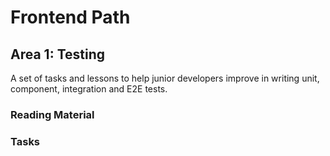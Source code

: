 # Frontend Path

## Area 1: Testing

A set of tasks and lessons to help junior developers improve in writing unit, component, integration and E2E tests.

### Reading Material

### Tasks
